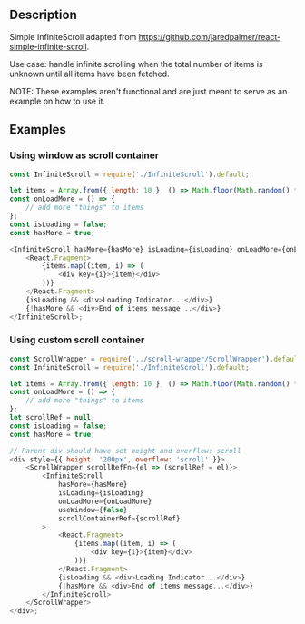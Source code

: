 ## Description

Simple InfiniteScroll adapted from https://github.com/jaredpalmer/react-simple-infinite-scroll.

Use case: handle infinite scrolling when the total number of items is unknown until all items have been fetched.

NOTE: These examples aren't functional and are just meant to serve as an example on how to use it.

## Examples

### Using window as scroll container

```js
const InfiniteScroll = require('./InfiniteScroll').default;

let items = Array.from({ length: 10 }, () => Math.floor(Math.random() * 100));
const onLoadMore = () => {
    // add more "things" to items
};
const isLoading = false;
const hasMore = true;

<InfiniteScroll hasMore={hasMore} isLoading={isLoading} onLoadMore={onLoadMore} useWindow={true}>
    <React.Fragment>
        {items.map((item, i) => (
            <div key={i}>{item}</div>
        ))}
    </React.Fragment>
    {isLoading && <div>Loading Indicator...</div>}
    {!hasMore && <div>End of items message...</div>}
</InfiniteScroll>;
```

### Using custom scroll container

```js
const ScrollWrapper = require('../scroll-wrapper/ScrollWrapper').default;
const InfiniteScroll = require('./InfiniteScroll').default;

let items = Array.from({ length: 10 }, () => Math.floor(Math.random() * 100));
const onLoadMore = () => {
    // add more "things" to items
};
let scrollRef = null;
const isLoading = false;
const hasMore = true;

// Parent div should have set height and overflow: scroll
<div style={{ height: '200px', overflow: 'scroll' }}>
    <ScrollWrapper scrollRefFn={el => (scrollRef = el)}>
        <InfiniteScroll
            hasMore={hasMore}
            isLoading={isLoading}
            onLoadMore={onLoadMore}
            useWindow={false}
            scrollContainerRef={scrollRef}
        >
            <React.Fragment>
                {items.map((item, i) => (
                    <div key={i}>{item}</div>
                ))}
            </React.Fragment>
            {isLoading && <div>Loading Indicator...</div>}
            {!hasMore && <div>End of items message...</div>}
        </InfiniteScroll>
    </ScrollWrapper>
</div>;
```
